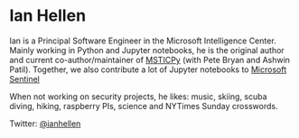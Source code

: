 # Ian Hellen

Ian is a Principal Software Engineer in the Microsoft Intelligence Center.
Mainly working in Python and Jupyter notebooks, he is the original author
and current co-author/maintainer of [MSTICPy](https://github.com/microsoft/msticpy)
(with Pete Bryan and Ashwin Patil). Together, we also contribute a lot of
Jupyter notebooks to [Microsoft Sentinel](https://github.com/Azure/Azure-Sentinel-Notebooks)

When not working on security projects, he likes: music, skiing, scuba diving,
hiking, raspberry PIs, science and NYTimes Sunday crosswords.

Twitter: [@ianhellen](https://twitter.com/ianhellen)